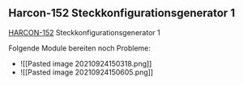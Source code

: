 

## Harcon-152 Steckkonfigurationsgenerator 1
[HARCON-152](https://skyway.porsche.com/bitbucket/plugins/servlet/jira-integration/issues/HARCON-152) Steckkonfigurationsgenerator 1

Folgende Module bereiten noch Probleme: 
- ![[Pasted image 20210924150318.png]]
- ![[Pasted image 20210924150605.png]]
 
 